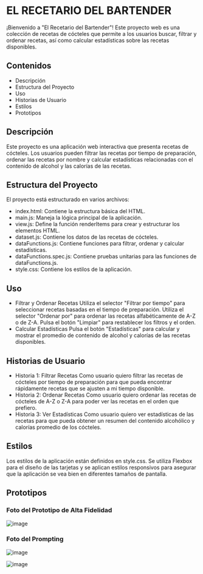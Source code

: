 # EL RECETARIO DEL BARTENDER
¡Bienvenido a "El Recetario del Bartender"! Este proyecto web es una colección de recetas de cócteles que permite a los usuarios buscar, filtrar y ordenar recetas, así como calcular estadísticas sobre las recetas disponibles.

## Contenidos
* Descripción
* Estructura del Proyecto
* Uso
* Historias de Usuario
* Estilos
* Prototipos

## Descripción
Este proyecto es una aplicación web interactiva que presenta recetas de cócteles. Los usuarios pueden filtrar las recetas por tiempo de preparación, ordenar las recetas por nombre y calcular estadísticas relacionadas con el contenido de alcohol y las calorías de las recetas.

## Estructura del Proyecto
El proyecto está estructurado en varios archivos:
* index.html: Contiene la estructura básica del HTML.
* main.js: Maneja la lógica principal de la aplicación.
* view.js: Define la función renderItems para crear y estructurar los elementos HTML.
* dataset.js: Contiene los datos de las recetas de cócteles.
* dataFunctions.js: Contiene funciones para filtrar, ordenar y calcular estadísticas.
* dataFunctions.spec.js: Contiene pruebas unitarias para las funciones de dataFunctions.js.
* style.css: Contiene los estilos de la aplicación.

## Uso
* Filtrar y Ordenar Recetas
Utiliza el selector "Filtrar por tiempo" para seleccionar recetas basadas en el tiempo de preparación.
Utiliza el selector "Ordenar por" para ordenar las recetas alfabéticamente de A-Z o de Z-A.
Pulsa el botón "Limpiar" para restablecer los filtros y el orden.
* Calcular Estadísticas
Pulsa el botón "Estadísticas" para calcular y mostrar el promedio de contenido de alcohol y calorías de las recetas disponibles.

## Historias de Usuario
* Historia 1: Filtrar Recetas
Como usuario quiero filtrar las recetas de cócteles por tiempo de preparación para que pueda encontrar rápidamente recetas que se ajusten a mi tiempo disponible.
* Historia 2: Ordenar Recetas
Como usuario quiero ordenar las recetas de cócteles de A-Z o Z-A para poder ver las recetas en el orden que prefiero.
* Historia 3: Ver Estadísticas
Como usuario quiero ver estadísticas de las recetas para que pueda obtener un resumen del contenido alcohólico y calorías promedio de los cócteles.

## Estilos
Los estilos de la aplicación están definidos en style.css. Se utiliza Flexbox para el diseño de las tarjetas y se aplican estilos responsivos para asegurar que la aplicación se vea bien en diferentes tamaños de pantalla.

## Prototipos

### Foto del Prototipo de Alta Fidelidad
![image](https://github.com/user-attachments/assets/1db3dc2f-758d-4cbb-9755-522518c08778)

### Foto del Prompting
![image](https://github.com/user-attachments/assets/cd627ca0-f33f-4007-93c2-dba490106bca)

![image](https://github.com/user-attachments/assets/a5793335-be31-4ea9-b374-fe5dfd2bafa8)




